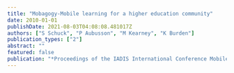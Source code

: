 ```yaml
---
title: "Mobagogy-Mobile learning for a higher education community"
date: 2010-01-01
publishDate: 2021-08-03T04:08:08.481017Z
authors: ["S Schuck", "P Aubusson", "M Kearney", "K Burden"]
publication_types: ["2"]
abstract: ""
featured: false
publication: "*Proceedings of the IADIS International Conference Mobile Learning*"
---
```


